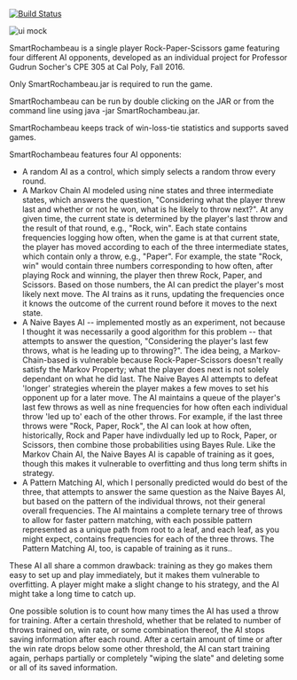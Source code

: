 [![Build Status](https://travis-ci.org/cpe305/fall2016-project-cesiu.svg?branch=master)](https://travis-ci.org/cpe305/fall2016-project-cesiu)

![ui mock](https://github.com/cpe305/fall2016-project-cesiu/blob/master/diagrams/GameScreen.png?raw=true)

SmartRochambeau is a single player Rock-Paper-Scissors game featuring four
different AI opponents, developed as an individual project for Professor
Gudrun Socher's CPE 305 at Cal Poly, Fall 2016.

Only SmartRochambeau.jar is required to run the game.

SmartRochambeau can be run by double clicking on the JAR or from the command 
line using java -jar SmartRochambeau.jar.

SmartRochambeau keeps track of win-loss-tie statistics and supports saved games.

SmartRochambeau features four AI opponents:
* A random AI as a control, which simply selects a random throw every round.
* A Markov Chain AI modeled using nine states and three intermediate states, 
  which answers the question, "Considering what the player threw last and 
  whether or not he won, what is he likely to throw next?". At any given time, 
  the current state is determined by the player's last throw and the result of 
  that round, e.g., "Rock, win". Each state contains frequencies logging how 
  often, when the game is at that current state, the player has moved according 
  to each of the three intermediate states, which contain only a throw, e.g., 
  "Paper". For example, the state "Rock, win" would contain three numbers 
  corresponding to how often, after playing Rock and winning, the player then 
  threw Rock, Paper, and Scissors. Based on those numbers, the AI can predict 
  the player's most likely next move. The AI trains as it runs, updating the 
  frequencies once it knows the outcome of the current round before it moves to
  the next state.
* A Naive Bayes AI -- implemented mostly as an experiment, not because I thought
  it was necessarily a good algorithm for this problem -- that attempts to
  answer the question, "Considering the player's last few throws, what is he
  leading up to throwing?". The idea being, a Markov-Chain-based is vulnerable
  because Rock-Paper-Scissors doesn't really satisfy the Markov Property; what
  the player does next is not solely dependant on what he did last. The Naive
  Bayes AI attempts to defeat 'longer' strategies wherein the player makes a
  few moves to set his opponent up for a later move. The AI maintains a queue
  of the player's last few throws as well as nine frequencies for how often each
  individual throw 'led up to' each of the other throws. For example, if the
  last three throws were "Rock, Paper, Rock", the AI can look at how often,
  historically, Rock and Paper have indivdually led up to Rock, Paper, or
  Scissors, then combine those probabilities using Bayes Rule. Like the Markov
  Chain AI, the Naive Bayes AI is capable of training as it goes, though this
  makes it vulnerable to overfitting and thus long term shifts in strategy.
* A Pattern Matching AI, which I personally predicted would do best of the 
  three, that attempts to answer the same question as the Naive Bayes AI, but
  based on the pattern of the individual throws, not their general overall
  frequencies. The AI maintains a complete ternary tree of throws to allow
  for faster pattern matching, with each possible pattern represented as a
  unique path from root to a leaf, and each leaf, as you might expect, contains
  frequencies for each of the three throws. The Pattern Matching AI, too, is
  capable of training as it runs..

These AI all share a common drawback: training as they go makes them easy to
set up and play immediately, but it makes them vulnerable to overfitting. A
player might make a slight change to his strategy, and the AI might take
a long time to catch up.

One possible solution is to count how many times the AI has used a throw for 
training. After a certain threshold, whether that be related to number of throws
trained on, win rate, or some combination thereof, the AI stops saving
information after each round. After a certain amount of time or after the win
rate drops below some other threshold, the AI can start training again, perhaps
partially or completely "wiping the slate" and deleting some or all of its saved
information.

